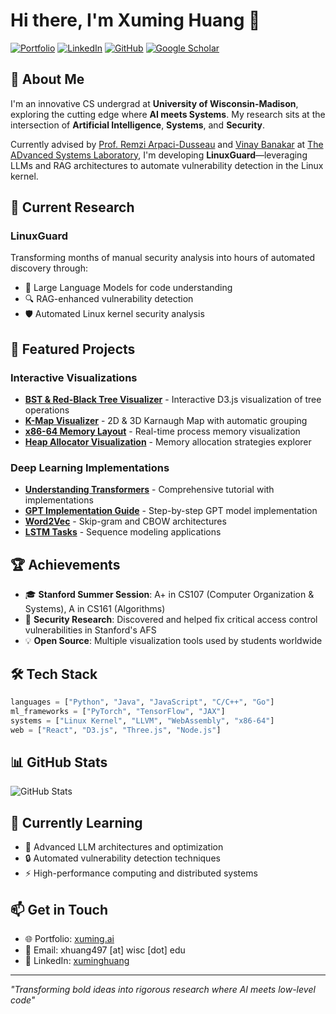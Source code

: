 # Hi there, I'm Xuming Huang 👋

[![Portfolio](https://img.shields.io/badge/Portfolio-xuming.ai-blue?style=flat-square&logo=google-chrome)](https://xuming.ai)
[![LinkedIn](https://img.shields.io/badge/LinkedIn-xuminghuang-0077B5?style=flat-square&logo=linkedin)](https://www.linkedin.com/in/xuminghuang/)
[![GitHub](https://img.shields.io/badge/GitHub-mac--huang-181717?style=flat-square&logo=github)](https://github.com/mac-huang)
[![Google Scholar](https://img.shields.io/badge/Scholar-Xuming_Huang-4285F4?style=flat-square&logo=google-scholar)](https://scholar.google.com/citations?user=Wd0QQ7kAAAAJ&hl=en)

## 🚀 About Me

I'm an innovative CS undergrad at **University of Wisconsin-Madison**, exploring the cutting edge where **AI meets Systems**. My research sits at the intersection of **Artificial Intelligence**, **Systems**, and **Security**.

Currently advised by [Prof. Remzi Arpaci-Dusseau](https://pages.cs.wisc.edu/~remzi/) and [Vinay Banakar](https://www.vinaybanakar.com/) at [The ADvanced Systems Laboratory](https://research.cs.wisc.edu/adsl/), I'm developing **LinuxGuard**—leveraging LLMs and RAG architectures to automate vulnerability detection in the Linux kernel.

## 🔬 Current Research

### LinuxGuard
Transforming months of manual security analysis into hours of automated discovery through:
- 🤖 Large Language Models for code understanding
- 🔍 RAG-enhanced vulnerability detection
- 🛡️ Automated Linux kernel security analysis

## 🎯 Featured Projects

### Interactive Visualizations
- **[BST & Red-Black Tree Visualizer](https://xuming.ai/demos/bst-tree.html)** - Interactive D3.js visualization of tree operations
- **[K-Map Visualizer](https://xuming.ai/demos/kmap-visualizer-fixed.html)** - 2D & 3D Karnaugh Map with automatic grouping
- **[x86-64 Memory Layout](https://xuming.ai/demos/x86-64-memory-enhanced.html)** - Real-time process memory visualization
- **[Heap Allocator Visualization](https://xuming.ai/demos/heap-allocator.html)** - Memory allocation strategies explorer

### Deep Learning Implementations
- **[Understanding Transformers](https://github.com/Mac-Huang/Transformer)** - Comprehensive tutorial with implementations
- **[GPT Implementation Guide](https://github.com/Mac-Huang/GPT)** - Step-by-step GPT model implementation
- **[Word2Vec](https://github.com/Mac-Huang/Word2Vec)** - Skip-gram and CBOW architectures
- **[LSTM Tasks](https://github.com/Mac-Huang/LSTM_Tasks)** - Sequence modeling applications

## 🏆 Achievements

- 🎓 **Stanford Summer Session**: A+ in CS107 (Computer Organization & Systems), A in CS161 (Algorithms)
- 🔐 **Security Research**: Discovered and helped fix critical access control vulnerabilities in Stanford's AFS
- 💡 **Open Source**: Multiple visualization tools used by students worldwide

## 🛠️ Tech Stack

```python
languages = ["Python", "Java", "JavaScript", "C/C++", "Go"]
ml_frameworks = ["PyTorch", "TensorFlow", "JAX"]
systems = ["Linux Kernel", "LLVM", "WebAssembly", "x86-64"]
web = ["React", "D3.js", "Three.js", "Node.js"]
```

## 📊 GitHub Stats

![GitHub Stats](https://github-readme-stats.vercel.app/api?username=mac-huang&show_icons=true&theme=gradient&bg_color=0D1117&color=C9D1D9&title_color=58A6FF&icon_color=58A6FF)

## 🌱 Currently Learning

- 🧠 Advanced LLM architectures and optimization
- 🔒 Automated vulnerability detection techniques
- ⚡ High-performance computing and distributed systems

## 📫 Get in Touch

- 🌐 Portfolio: [xuming.ai](https://xuming.ai)
- 📧 Email: xhuang497 [at] wisc [dot] edu
- 💼 LinkedIn: [xuminghuang](https://www.linkedin.com/in/xuminghuang/)

---

*"Transforming bold ideas into rigorous research where AI meets low-level code"*

